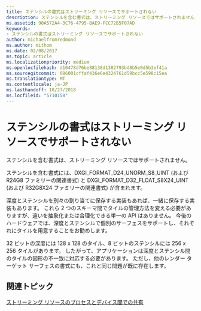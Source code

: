 ```yaml
---
title: ステンシルの書式はストリーミング リソースでサポートされない
description: ステンシルを含む書式は、ストリーミング リソースではサポートされません。
ms.assetid: 90A572A4-3C76-4795-BAE9-FCC72B5F07AD
keywords:
- ステンシルの書式はストリーミング リソースでサポートされない
author: michaelfromredmond
ms.author: mithom
ms.date: 02/08/2017
ms.topic: article
ms.localizationpriority: medium
ms.openlocfilehash: d10478d76be88138d1382793bd8b5e0d5b3ef41a
ms.sourcegitcommit: 086001cffaf436e6e4324761d59bcc5e598c15ea
ms.translationtype: MT
ms.contentlocale: ja-JP
ms.lasthandoff: 10/27/2018
ms.locfileid: "5710158"
---
```

# <a name="stencil-formats-not-supported-with-streaming-resources"></a>ステンシルの書式はストリーミング リソースでサポートされない


ステンシルを含む書式は、ストリーミング リソースではサポートされません。

ステンシルを含む書式には、DXGI\_FORMAT\_D24\_UNORM\_S8\_UINT (および R24G8 ファミリーの関連書式) と DXGI\_FORMAT\_D32\_FLOAT\_S8X24\_UINT (および R32G8X24 ファミリーの関連書式) が含まれます。

深度とステンシルを別々の割り当てに保存する実装もあれば、一緒に保存する実装もあります。 これら 2 つのスキーマ間でタイルの管理方法を変える必要がありますが、違いを抽象化または合理化できる単一の API はありません。 今後のハードウェアでは、深度とステンシルで個別のサーフェスをサポートし、それぞれにタイルを用意することをお勧めします。

32 ビットの深度には 128 x 128 のタイル、8 ビットのステンシルには 256 x 256 タイルがあります。 したがって、アプリケーションは深度とステンシル間のタイルの図形の不一致に対応する必要があります。 ただし、他のレンダー ターゲット サーフェスの書式にも、これと同じ問題が既に存在します。

## <a name="span-idrelated-topicsspanrelated-topics"></a><span id="related-topics"></span>関連トピック


[ストリーミング リソースのプロセスとデバイス間での共有](streaming-resource-cross-process-and-device-sharing.md)

 

 




